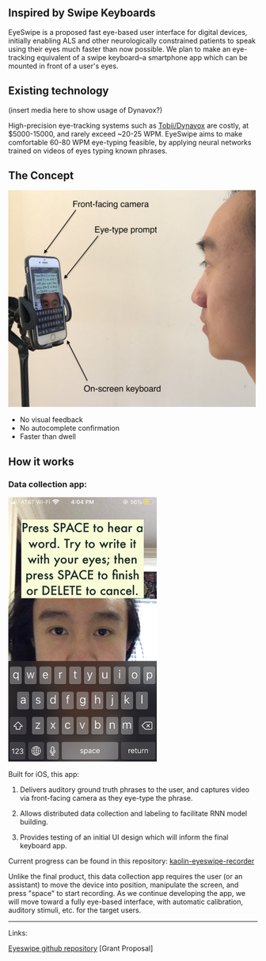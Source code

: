 ## Inspired by Swipe Keyboards

EyeSwipe is a proposed fast eye-based user interface for digital devices, initially enabling ALS and other neurologically constrained patients to speak using their eyes much faster than now possible. We plan to make an eye-tracking equivalent of a swipe keyboard–a smartphone app which can be mounted in front of a user's eyes.

## Existing technology

(insert media here to show usage of Dynavox?)

High-precision eye-tracking systems such as [Tobii/Dynavox](https://www.tobiidynavox.com/en-us/about/about-us/how-eye-tracking-works/) are costly, at $5000-15000, and rarely exceed ~20-25 WPM. EyeSwipe aims to make comfortable 60-80 WPM eye-typing feasible, by applying neural networks trained on videos of eyes typing known phrases.

## The Concept

<img src="app_mount.jpg" width="500">

- No visual feedback
- No autocomplete confirmation
- Faster than dwell


## How it works

### Data collection app:

<img src="IMG_7730.PNG" width="300">

Built for iOS, this app:

1. Delivers auditory ground truth phrases to the user, and captures video via front-facing camera as they eye-type the phrase.

2. Allows distributed data collection and labeling to facilitate RNN model building.

3. Provides testing of an initial UI design which will inform the final keyboard app.


Current progress can be found in this repository: [kaolin-eyeswipe-recorder](https://github.com/EyeSwipe/EyeSwipe/tree/master/kaolin-eyeswipe-recorder)

Unlike the final product, this data collection app requires the user (or an assistant) to move the device into position, manipulate the screen, and press "space" to start recording. As we continue developing the app, we will move toward a fully eye-based interface, with automatic calibration, auditory stimuli, etc. for the target users.



---
Links:

[Eyeswipe github repository](https://github.com/EyeSwipe/EyeSwipe)
[Grant Proposal]
